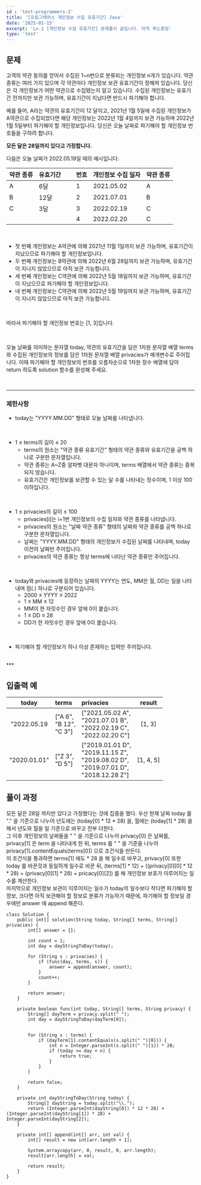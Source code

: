 ```yaml
---
id : 'test-programmers-2'
title: '[프로그래머스 개인정보 수집 유효기간] Java'
date: '2025-01-15'
excerpt: 'Lv.1 [개인정보 수집 유효기간] 문제풀이 글입니다. 아직 푸는중임'
type: 'test'
---
```


## 문제
고객의 약관 동의를 얻어서 수집된 1~n번으로 분류되는 개인정보 n개가 있습니다. 약관 종류는 여러 가지 있으며 각 약관마다 개인정보 보관 유효기간이 정해져 있습니다. 당신은 각 개인정보가 어떤 약관으로 수집됐는지 알고 있습니다. 수집된 개인정보는 유효기간 전까지만 보관 가능하며, 유효기간이 지났다면 반드시 파기해야 합니다.<br>

예를 들어, A라는 약관의 유효기간이 12 달이고, 2021년 1월 5일에 수집된 개인정보가 A약관으로 수집되었다면 해당 개인정보는 2022년 1월 4일까지 보관 가능하며 2022년 1월 5일부터 파기해야 할 개인정보입니다.
당신은 오늘 날짜로 파기해야 할 개인정보 번호들을 구하려 합니다. <br>

**모든 달은 28일까지 있다고 가정합니다.** <br>

다음은 오늘 날짜가 2022.05.19일 때의 예시입니다. <br>

|약관 종류|유효기간|&nbsp;&nbsp;|번호|개인정보 수집 일자|약관 종류|
|:-|:-|:-:|:-|:-|:-|
|A|6달|&nbsp;&nbsp;|1|2021.05.02|A|
|B|12달|&nbsp;&nbsp;|2|2021.07.01|B|
|C|3달|&nbsp;&nbsp;|3|2022.02.19|C|
|||&nbsp;&nbsp;|4|2022.02.20|C|

<br>

* 첫 번째 개인정보는 A약관에 의해 2021년 11월 1일까지 보관 가능하며, 유효기간이 지났으므로 파기해야 할 개인정보입니다.
* 두 번째 개인정보는 B약관에 의해 2022년 6월 28일까지 보관 가능하며, 유효기간이 지나지 않았으므로 아직 보관 가능합니다.
* 세 번째 개인정보는 C약관에 의해 2022년 5월 18일까지 보관 가능하며, 유효기간이 지났으므로 파기해야 할 개인정보입니다.
* 네 번째 개인정보는 C약관에 의해 2022년 5월 19일까지 보관 가능하며, 유효기간이 지나지 않았으므로 아직 보관 가능합니다.

<br>

따라서 파기해야 할 개인정보 번호는 [1, 3]입니다.

<br>

오늘 날짜를 의미하는 문자열 today, 약관의 유효기간을 담은 1차원 문자열 배열 terms와 수집된 개인정보의 정보를 담은 1차원 문자열 배열 privacies가 매개변수로 주어집니다. 이때 파기해야 할 개인정보의 번호를 오름차순으로 1차원 정수 배열에 담아 return 하도록 solution 함수를 완성해 주세요.

<br>

***

### 제한사항

* today는 "YYYY.MM.DD" 형태로 오늘 날짜를 나타냅니다.
<br>

* 1 ≤ terms의 길이 ≤ 20
    * terms의 원소는 "약관 종류 유효기간" 형태의 약관 종류와 유효기간을 공백 하나로 구분한 문자열입니다.
    * 약관 종류는 A~Z중 알파벳 대문자 하나이며, terms 배열에서 약관 종류는 중복되지 않습니다.
    * 유효기간은 개인정보를 보관할 수 있는 달 수를 나타내는 정수이며, 1 이상 100 이하입니다.
<br>

* 1 ≤ privacies의 길이 ≤ 100
    * privacies[i]는 i+1번 개인정보의 수집 일자와 약관 종류를 나타냅니다.
    * privacies의 원소는 "날짜 약관 종류" 형태의 날짜와 약관 종류를 공백 하나로 구분한 문자열입니다.
    * 날짜는 "YYYY.MM.DD" 형태의 개인정보가 수집된 날짜를 나타내며, today 이전의 날짜만 주어집니다.
    * privacies의 약관 종류는 항상 terms에 나타난 약관 종류만 주어집니다.
<br>

* today와 privacies에 등장하는 날짜의 YYYY는 연도, MM은 월, DD는 일을 나타내며 점(.) 하나로 구분되어 있습니다.
    * 2000 ≤ YYYY ≤ 2022
    * 1 ≤ MM ≤ 12
    * MM이 한 자릿수인 경우 앞에 0이 붙습니다.
    * 1 ≤ DD ≤ 28
    * DD가 한 자릿수인 경우 앞에 0이 붙습니다.
<br>

* 파기해야 할 개인정보가 하나 이상 존재하는 입력만 주어집니다.
<br>
***

## 입출력 예

|today|terms|privacies|result|
|:-:|:-|:-|:-:|
|"2022.05.19|["A 6",<br> "B 12",<br> "C 3"]|["2021.05.02 A",<br> "2021.07.01 B",<br> "2022.02.19 C",<br> "2022.02.20 C"]|[1, 3]|
|"2020.01.01"|["Z 3",<br> "D 5"]|["2019.01.01 D",<br> "2019.11.15 Z",<br> "2019.08.02 D",<br> "2019.07.01 D",<br> "2018.12.28 Z"]|[1, 4, 5]|

## 풀이 과정

모든 달은 28일 까지만 있다고 가정했다는 것에 집중을 했다. 우선 현재 날짜 today 를 "." 을 기준으로 나누어 년도에는 (today[0] * 12 * 28) 을, 월에는 (today[1] * 28) 을 해서
년도와 월을 일 기준으로 바꾸고 전부 더한다. <br>
그 이후 개인정보의 날짜들을 " " 을 기준으로 나누어 privacy[0] 은 날짜를, privacy[1] 은 term 을 나타내게 한 뒤, terms 를 " " 을 기준을 나누어 privacy[1].contentEquals(terms[0]) 으로 조건식을 만든다. <br>
이 조건식을 통과하면 terms[1] 에도 * 28 을 해 일수로 바꾸고, privacy[0] 또한 today 를 바꾼것과 동일하게 일수로 바꾼 뒤, (terms[1] * 12) + ((privacy[0][0] * 12 * 28) + (privacy[0][1] * 28) + pricacy[0][2]) 를 해 개인정보 보호가 이루어지는 일수를 계산한다. <br>
마지막으로 개인정보 보관이 이루어지는 일수가 today의 일수보다 작다면 파기해야 할 정보, 크다면 아직 보관해야 할 정보로 분류가 가능하기 때문에, 파기해야 할 정보일 경우에만 answer 에 append 해준다. <br>

```
class Solution {
    public int[] solution(String today, String[] terms, String[] privacies) {
        int[] answer = {};

        int count = 1;
        int day = dayStringToDay(today);

        for (String s : privacies) {
            if (func(day, terms, s)) {
                answer = append(answer, count);
            }
            count++;
        }

        return answer;
    }

    private boolean func(int today, String[] terms, String privacy) {
        String[] dayTerm = privacy.split(" ");
        int day = dayStringToDay(dayTerm[0]);


        for (String s : terms) {
            if (dayTerm[1].contentEquals(s.split(" ")[0])) {
                int n = Integer.parseInt(s.split(" ")[1]) * 28;
                if (today >= day + n) {
                    return true;
                }
            }
        }

        return false;
    }

    private int dayStringToDay(String today) {
        String[] dayString = today.split("\\.");
        return (Integer.parseInt(dayString[0]) * 12 * 28) + (Integer.parseInt(dayString[1]) * 28) + Integer.parseInt(dayString[2]);
    }

    private int[] append(int[] arr, int val) {
        int[] result = new int[arr.length + 1];

        System.arraycopy(arr, 0, result, 0, arr.length);
        result[arr.length] = val;

        return result;
    }
}
```